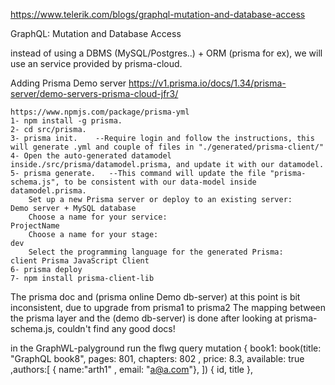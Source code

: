 https://www.telerik.com/blogs/graphql-mutation-and-database-access

GraphQL: Mutation and Database Access

instead of using a DBMS (MySQL/Postgres..) + ORM (prisma for ex), we will use an service provided by prisma-cloud.

Adding Prisma Demo server
https://v1.prisma.io/docs/1.34/prisma-server/demo-servers-prisma-cloud-jfr3/


    https://www.npmjs.com/package/prisma-yml
    1- npm install -g prisma.
    2- cd src/prisma.
    3- prisma init.    --Require login and follow the instructions, this will generate .yml and couple of files in "./generated/prisma-client/"
    4- Open the auto-generated datamodel inside./src/prisma/datamodel.prisma, and update it with our datamodel.
    5- prisma generate.   --This command will update the file "prisma-schema.js", to be consistent with our data-model inside datamodel.prisma.
        Set up a new Prisma server or deploy to an existing server:         Demo server + MySQL database
        Choose a name for your service:                                     ProjectName
        Choose a name for your stage:                                       dev
        Select the programming language for the generated Prisma:           client Prisma JavaScript Client 
    6- prisma deploy 
    7- npm install prisma-client-lib 

The prisma doc and (prisma online Demo db-server) at this point is bit inconsistent, due to upgrade from prisma1 to prisma2
The mapping between the prisma layer and the (demo db-server) is done after looking at prisma-schema.js, couldn't find any good docs! 



in the GraphWL-palyground run the flwg query
mutation {
  book1: book(title: "GraphQL book8", pages: 801, chapters: 802 , price: 8.3, available: true ,authors:[
       { name:"arth1" , email: "a@a.com"},
  ]) {
    id,
    title
  },
